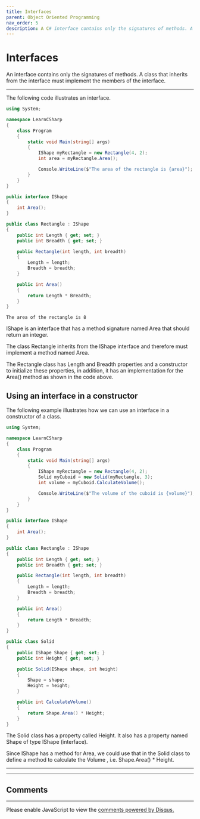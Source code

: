 ```yaml
---
title: Interfaces
parent: Object Oriented Programming
nav_order: 5
description: A C# interface contains only the signatures of methods. A class that inherits from the interface must implement the members of the interface.
---
```


# Interfaces

An interface contains only the signatures of methods. A class that inherits from the interface must implement the members of the interface.

****

The following code illustrates an interface.

```csharp
using System;

namespace LearnCSharp
{
    class Program
    {
        static void Main(string[] args)
        {
            IShape myRectangle = new Rectangle(4, 2);
            int area = myRectangle.Area();

            Console.WriteLine($"The area of the rectangle is {area}");
        }
    }
}

public interface IShape
{
    int Area();
}

public class Rectangle : IShape
{
    public int Length { get; set; }
    public int Breadth { get; set; }

    public Rectangle(int length, int breadth)
    {
        Length = length;
        Breadth = breadth;
    }

    public int Area()
    {
        return Length * Breadth;
    }
}
```

```
The area of the rectangle is 8
```

IShape is an interface that has a method signature named Area that should return an integer. 

The class Rectangle inherits from the IShape interface and therefore must implement a method named Area. 

The Rectangle class has Length and Breadth properties and a constructor to initialize these properties, in addition, it has an implementation for the Area() method as shown in the code above.

## Using an interface in a constructor

The following example illustrates how we can use an interface in a constructor of a class.

```csharp
using System;

namespace LearnCSharp
{
    class Program
    {
        static void Main(string[] args)
        {
            IShape myRectangle = new Rectangle(4, 2);
            Solid myCuboid = new Solid(myRectangle, 3);
            int volume = myCuboid.CalculateVolume();

            Console.WriteLine($"The volume of the cuboid is {volume}");
        }
    }
}

public interface IShape
{
    int Area();
}

public class Rectangle : IShape
{
    public int Length { get; set; }
    public int Breadth { get; set; }

    public Rectangle(int length, int breadth)
    {
        Length = length;
        Breadth = breadth;
    }

    public int Area()
    {
        return Length * Breadth;
    }
}

public class Solid
{
    public IShape Shape { get; set; }
    public int Height { get; set; }

    public Solid(IShape shape, int height)
    {
        Shape = shape;
        Height = height;
    }

    public int CalculateVolume()
    {
        return Shape.Area() * Height;
    }
}
```

The Solid class has a property called Height. It also has a property named Shape of type IShape (interface). 

Since IShape has a method for Area, we could use that in the Solid class to define a method to calculate the Volume , i.e. Shape.Area() * Height.

****
<script async src="https://pagead2.googlesyndication.com/pagead/js/adsbygoogle.js"></script>
<!-- horizontal_display_ad -->
<ins class="adsbygoogle"
     style="display:block"
     data-ad-client="ca-pub-0640869077433160"
     data-ad-slot="8459798581"
     data-ad-format="auto"
     data-full-width-responsive="true"></ins>
<script>
     (adsbygoogle = window.adsbygoogle || []).push({});
</script>

****
## Comments
****
<div id="disqus_thread"></div>
<script>

var disqus_config = function () {
this.page.url = 'https://csharp.rclapp.com/object-oriented-programming/interfaces.html';  
this.page.identifier = 'interfaces'; 
};

(function() {
var d = document, s = d.createElement('script');
s.src = 'https://csharper.disqus.com/embed.js';
s.setAttribute('data-timestamp', +new Date());
(d.head || d.body).appendChild(s);
})();
</script>
<noscript>Please enable JavaScript to view the <a href="https://disqus.com/?ref_noscript">comments powered by Disqus.</a></noscript>